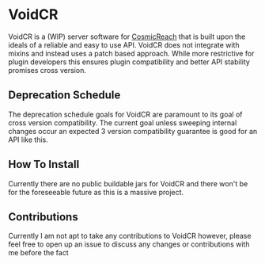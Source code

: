 # VoidCR

VoidCR is a (WIP) server software for [CosmicReach](https://finalforeach.itch.io/cosmic-reach) that is built upon the
ideals of a reliable and easy to use API. VoidCR does not integrate with mixins and instead uses a patch based approach.
While more restrictive for plugin developers this ensures plugin compatibility and better API stability promises cross
version.

## Deprecation Schedule

The deprecation schedule goals for VoidCR are paramount to its goal of cross version compatibility. The current goal
unless sweeping internal changes occur an expected 3 version compatibility guarantee is good for an API like this.

## How To Install

Currently there are no public buildable jars for VoidCR and there won't be for the foreseeable future as this is a
massive project.

## Contributions

Currently I am not apt to take any contributions to VoidCR however, please feel free to open up an issue to discuss
any changes or contributions with me before the fact
